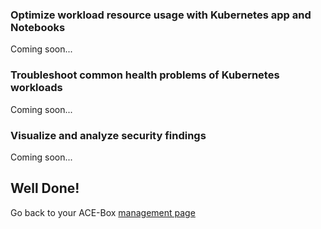 ### Optimize workload resource usage with Kubernetes app and Notebooks

Coming soon...

### Troubleshoot common health problems of Kubernetes workloads

Coming soon...

### Visualize and analyze security findings

Coming soon...

## Well Done!

Go back to your ACE-Box [management page](../01_get-started/4_manage.md)
